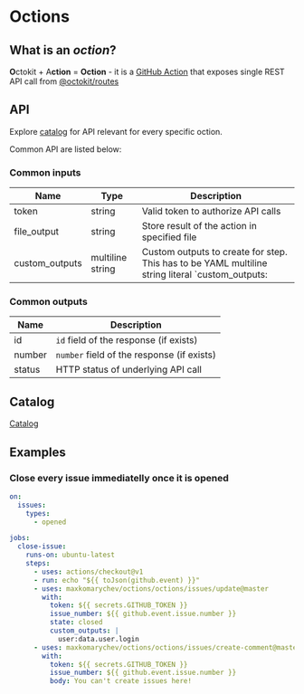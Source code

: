 # Octions

## What is an _oction_?

**O**ctokit + A**ction** = **Oction** - it is a [GitHub Action](https://github.com/features/actions) that exposes single REST API call from [@octokit/routes](https://github.com/octokit/routes)

## API

Explore [catalog](#catalog) for API relevant for every specific oction.

Common API are listed below:

### Common inputs

| Name           | Type             | Description                                                                                                                              |
| -------------- | ---------------- | ---------------------------------------------------------------------------------------------------------------------------------------- |
| token          | string           | Valid token to authorize API calls                                                                                                       |
| file_output    | string           | Store result of the action in specified file                                                                                             |
| custom_outputs | multiline string | Custom outputs to create for step. This has to be YAML multiline string literal `custom_outputs: |<newline> output_name:path.in.result`" |

### Common outputs

| Name   | Description                                |
| ------ | ------------------------------------------ |
| id     | `id` field of the response (if exists)     |
| number | `number` field of the response (if exists) |
| status | HTTP status of underlying API call         |

## Catalog

[Catalog](CATALOG.md)

## Examples

### Close every issue immediatelly once it is opened

```yaml
on:
  issues:
    types:
      - opened

jobs:
  close-issue:
    runs-on: ubuntu-latest
    steps:
      - uses: actions/checkout@v1
      - run: echo "${{ toJson(github.event) }}"
      - uses: maxkomarychev/octions/octions/issues/update@master
        with:
          token: ${{ secrets.GITHUB_TOKEN }}
          issue_number: ${{ github.event.issue.number }}
          state: closed
          custom_outputs: |
            user:data.user.login
      - uses: maxkomarychev/octions/octions/issues/create-comment@master
        with:
          token: ${{ secrets.GITHUB_TOKEN }}
          issue_number: ${{ github.event.issue.number }}
          body: You can't create issues here!
```
